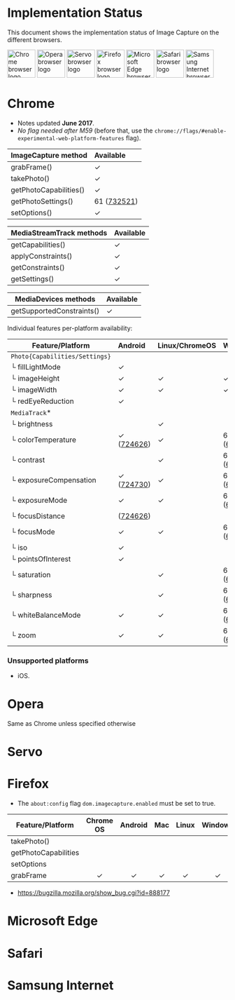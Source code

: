 # Implementation Status
This document shows the implementation status of Image Capture on the
different browsers.

<a href="#chrome"><img width=64 src="https://raw.githubusercontent.com/alrra/browser-logos/master/src/chrome/chrome_128x128.png" alt="Chrome browser logo"></a>
<a href="#opera"><img width=64 src="https://raw.githubusercontent.com/alrra/browser-logos/master/src/opera/opera_128x128.png" alt="Opera browser logo"></a>
<a href="#servo"><img width=64 src="https://raw.githubusercontent.com/alrra/browser-logos/master/src/browser.html/browser.html_128x128.png" alt="Servo browser logo"></a>
<a href="#firefox"><img width=64 src="https://raw.githubusercontent.com/alrra/browser-logos/master/src/firefox/firefox_128x128.png" alt="Firefox browser logo"></a>
<a href="#microsoft-edge"><img width=64 src="https://raw.githubusercontent.com/alrra/browser-logos/master/src/edge/edge_128x128.png" alt="Microsoft Edge browser logo"></a>
<a href="#microsoft-edge"><img width=64 src="https://raw.githubusercontent.com/alrra/browser-logos/master/src/safari/safari_128x128.png" alt="Safari browser logo"></a>
<a href="#samsung-internet"><img width=64 src="https://raw.githubusercontent.com/alrra/browser-logos/master/src/samsung-internet/samsung-internet_128x128.png" alt="Samsung Internet browser logo"></a>

# Chrome
* Notes updated **June 2017**.
* *No flag needed after M59*  (before that, use the `chrome://flags/#enable-experimental-web-platform-features` flag).

ImageCapture method       |Available                               |
------------------------- | :------------------------------------- |
grabFrame()               | ✓                                      |
takePhoto()               | ✓                                      |
getPhotoCapabilities()    | ✓                                      |
getPhotoSettings()        | 61 ([732521](https://crbug.com/732521))|
setOptions()              | ✓                                      |

MediaStreamTrack methods  | Available  |
------------------------- | :--------- |
getCapabilities()         | ✓          |
applyConstraints()        | ✓          |
getConstraints()          | ✓          |
getSettings()             | ✓          |

MediaDevices methods      | Available  |
------------------------- | :--------- |
getSupportedConstraints() | ✓          |

Individual features per-platform availability:

Feature/Platform          | Android                               | Linux/ChromeOS | Windows                                 | Mac |
------------------------- | :------------------------------------ | :------------  | :-------------------------------------- | :-  |
`Photo{Capabilities/Settings}`|                                   |                |                                         |     |
└ fillLightMode           | ✓                                     |                |                                         |     |
└ imageHeight             | ✓                                     | ✓              | ✓                                       | ✓   |
└ imageWidth              | ✓                                     | ✓              | ✓                                       | ✓   |
└ redEyeReduction         | ✓                                     |                |                                         |     |
`MediaTrack`*             |                                       |                |                                         |     |
└ brightness              |                                       | ✓              |                                         |     |
└ colorTemperature        | ✓ ([724626](https://crbug.com/724626))| ✓              | 60 ([657128](https://crbug.com/657128)) |     |
└ contrast                |                                       | ✓              | 60 ([657128](https://crbug.com/657128)) |     |
└ exposureCompensation    | ✓ ([724730](https://crbug.com/724730))| ✓              | 60 ([657128](https://crbug.com/657128)) |     |
└ exposureMode            | ✓                                     | ✓              | 60 ([657128](https://crbug.com/657128)) |     |
└ focusDistance           |   ([724626](https://crbug.com/724626))|                |                                         |     |
└ focusMode               | ✓                                     | ✓              | 60 ([657128](https://crbug.com/657128)) |     |
└ iso                     | ✓                                     |                |                                         |     |
└ pointsOfInterest        | ✓                                     |                |                                         |     |
└ saturation              |                                       | ✓              | 60 ([657128](https://crbug.com/657128)) |     |
└ sharpness               |                                       | ✓              | 60 ([657128](https://crbug.com/657128)) |     |
└ whiteBalanceMode        | ✓                                     | ✓              | 60 ([657128](https://crbug.com/657128)) |     |
└ zoom                    | ✓                                     | ✓              | 60 ([657128](https://crbug.com/657128)) |     |

### Unsupported platforms

* iOS.

# Opera
Same as Chrome unless specified otherwise

# Servo

# Firefox

* The `about:config` flag `dom.imagecapture.enabled` must be set to true.

Feature/Platform          | Chrome OS | Android | Mac | Linux | Windows |
------------------------- | :-------: | :-----: | :-: | :---: | :-----: |
takePhoto()               |           |         |     |       |         |
getPhotoCapabilities      |           |         |     |       |         |
setOptions                |           |         |     |       |         |
grabFrame                 | ✓         | ✓       | ✓   | ✓     | ✓       |

- https://bugzilla.mozilla.org/show_bug.cgi?id=888177

# Microsoft Edge

# Safari

# Samsung Internet
